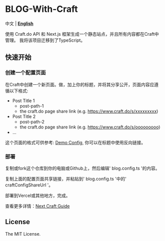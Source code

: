 # BLOG-With-Craft

中文 | **[English](./README.md)**

使用 Craft.do API 和 Next.js 框架生成一个静态站点，并且所有内容都在Craft中管理。
我将该项目迁移到了TypeScript。
## 快速开始

### 创建一个配置页面

在Craft中创建一个新页面。做，加上你的标题，并将其分享公开，页面内容应遵循以下格式:

- Post Title 1
    - post-path-1
    - the craft.do page share link (e.g. https://www.craft.do/s/xxxxxxxxx)
- Post Title 2
    - post-path-2
    - the craft.do page share link (e.g. https://www.craft.do/s/ooooooooo)
- ...

这个页面的格式可供参考: [Demo Config](https://www.craft.do/s/8gQSdBtbuPjpp1), 你可以在标题中使用反向链接。

### 部署

复制或fork这个仓库到你的电脑或Github上，然后编辑' blog.config.ts '的内容。

复制上面的配置页面共享链接，并粘贴到' blog.config.ts '中的' craftConfigShareUrl '。

部署到Vercel或其他地方，完成。

查看更多详情：[Next Craft Guide](https://zuolan.me/next_craft)

## License

The MIT License.
